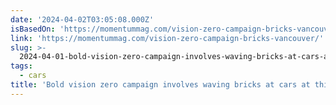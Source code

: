 ```yaml
---
date: '2024-04-02T03:05:08.000Z'
isBasedOn: 'https://momentummag.com/vision-zero-campaign-bricks-vancouver/'
link: 'https://momentummag.com/vision-zero-campaign-bricks-vancouver/'
slug: >-
  2024-04-01-bold-vision-zero-campaign-involves-waving-bricks-at-cars-at-this-vancouver
tags:
  - cars
title: 'Bold vision zero campaign involves waving bricks at cars at this Vancouver '
---
```


